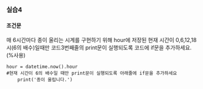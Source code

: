 ### 실습4
#### 조건문
매 6시간마다 종이 울리는 시계를 구현하기 위해 hour에 저장된 현재 시간이 0,6,12,18시(6의 배수)일때만 코드3번째줄의 print문이 실행되도록 코드에 if문을 추가하세요. (%사용)
```shell from datetime import datetime 
hour = datetime.now().hour
#현재 시간이 6의 배수일 때만 print문이 실행되도록 아래줄에 if문을 추가하세요
	print('종이 울립니다.')
```
